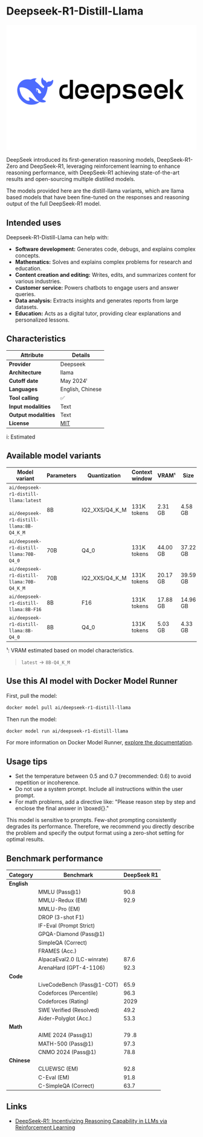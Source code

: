 # Deepseek-R1-Distill-Llama

![logo](https://github.com/docker/model-cards/raw/refs/heads/main/logos/deepseek-280x184-overview@2x.svg)

DeepSeek introduced its first-generation reasoning models, DeepSeek-R1-Zero and DeepSeek-R1, leveraging reinforcement learning to enhance reasoning performance, with DeepSeek-R1 achieving state-of-the-art results and open-sourcing multiple distilled models.

The models provided here are the distill-llama variants, which are llama based models that have been fine-tuned on the responses and reasoning output of the full DeepSeek-R1 model.

## Intended uses

Deepseek-R1-Distill-Llama can help with:
- **Software development:** Generates code, debugs, and explains complex concepts.
- **Mathematics:** Solves and explains complex problems for research and education.
- **Content creation and editing:** Writes, edits, and summarizes content for various industries.
- **Customer service:** Powers chatbots to engage users and answer queries.
- **Data analysis:** Extracts insights and generates reports from large datasets.
- **Education:** Acts as a digital tutor, providing clear explanations and personalized lessons.

## Characteristics

| Attribute             | Details          |
|---------------------- |----------------- |
| **Provider**          | Deepseek         |
| **Architecture**      | llama            |
| **Cutoff date**       | May 2024ⁱ        |
| **Languages**         | English, Chinese |
| **Tool calling**      | ✅               |
| **Input modalities**  | Text             |
| **Output modalities** | Text             |
| **License**           | [MIT](https://github.com/deepseek-ai/DeepSeek-R1/blob/main/LICENSE)           |

i: Estimated

## Available model variants

| Model variant | Parameters | Quantization | Context window | VRAM¹ | Size |
|---------------|------------|--------------|----------------|------|-------|
| `ai/deepseek-r1-distill-llama:latest`<br><br>`ai/deepseek-r1-distill-llama:8B-Q4_K_M` | 8B | IQ2_XXS/Q4_K_M | 131K tokens | 2.31 GB | 4.58 GB |
| `ai/deepseek-r1-distill-llama:70B-Q4_0` | 70B | Q4_0 | 131K tokens | 44.00 GB | 37.22 GB |
| `ai/deepseek-r1-distill-llama:70B-Q4_K_M` | 70B | IQ2_XXS/Q4_K_M | 131K tokens | 20.17 GB | 39.59 GB |
| `ai/deepseek-r1-distill-llama:8B-F16` | 8B | F16 | 131K tokens | 17.88 GB | 14.96 GB |
| `ai/deepseek-r1-distill-llama:8B-Q4_0` | 8B | Q4_0 | 131K tokens | 5.03 GB | 4.33 GB |

¹: VRAM estimated based on model characteristics.

> `latest` → `8B-Q4_K_M`

## Use this AI model with Docker Model Runner

First, pull the model:

```bash
docker model pull ai/deepseek-r1-distill-llama
```

Then run the model:

```bash 
docker model run ai/deepseek-r1-distill-llama
```

For more information on Docker Model Runner, [explore the documentation](https://docs.docker.com/desktop/features/model-runner/).

## Usage tips

- Set the temperature between 0.5 and 0.7 (recommended: 0.6) to avoid repetition or incoherence.
- Do not use a system prompt. Include all instructions within the user prompt.
- For math problems, add a directive like: "Please reason step by step and enclose the final answer in \boxed{}."

This model is sensitive to prompts. Few-shot prompting consistently degrades its performance. Therefore, we
recommend you directly describe the problem and specify the output format using a
zero-shot setting for optimal results.

## Benchmark performance

| Category    | Benchmark                   | DeepSeek R1  |
|-------------|-----------------------------|------------- |
| **English** |                             |              |
|             | MMLU (Pass@1)               | 90.8         |
|             | MMLU-Redux (EM)             | 92.9         |
|             | MMLU-Pro (EM) |             | 84.0         |
|             | DROP (3-shot F1) |          | 92.2         |
|             | IF-Eval (Prompt Strict) |   | 83.3         |
|             | GPQA-Diamond (Pass@1) |     | 71.5         |
|             | SimpleQA (Correct) |        | 30.1         |
|             | FRAMES (Acc.) |             | 82.5         |
|             | AlpacaEval2.0 (LC-winrate)  | 87.6         |
|             | ArenaHard (GPT-4-1106)      | 92.3         |
| **Code**    |                             |              |
|             | LiveCodeBench (Pass@1-COT)  | 65.9         |
|             | Codeforces (Percentile)     | 96.3         |
|             | Codeforces (Rating)         | 2029         |
|             | SWE Verified (Resolved)     | 49.2         |
|             | Aider-Polyglot (Acc.)       | 53.3         |
| **Math**    |                             |              |
|             | AIME 2024 (Pass@1)          | 79 .8        |
|             | MATH-500 (Pass@1)           | 97.3         |
|             | CNMO 2024 (Pass@1)          | 78.8         |
| **Chinese** |                             |              |
|             | CLUEWSC (EM)                | 92.8         |
|             | C-Eval (EM)                 | 91.8         |
|             | C-SimpleQA (Correct)        | 63.7         |


## Links
- [DeepSeek-R1: Incentivizing Reasoning Capability in LLMs via Reinforcement Learning](https://arxiv.org/abs/2501.12948)
